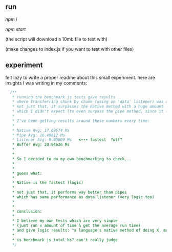 ## run
*npm i*

*npm start*

(the script will download a 10mb file to test with)

(make changes to index.js if you want to test with other files)

## experiment
felt lazy to write a proper readme about this small experiment.
here are insights I was writing in my comments: 

```ts
  /**
   * running the benchmark.js tests gave results
   * where transferring chunk by chunk (using on 'data' listener) was always the fastest
   * not just that, it surpasses the native method with a huge amount
   * which I didn't expect (to even surpass the pipe method, since it looks more native to work with)
   *
   * I've been getting results around these numbers every time:
   *
   * Native Avg: 17.69574 Ms
   * Pipe Avg: 16.49812 Ms
   * Listener Avg: 9.05009 Ms   <--- fastest  ?wtf?
   * Buffer Avg: 20.94626 Ms
   *
   *
   * So I decided to do my own benchmarking to check...
   *
   * 
   * guess what:
   * 
   * Native is the fastest (logic)
   * 
   * not just that, it performs way better than pipes
   * which has same performance as data listener (very logic too)
   * 
   * 
   * conclusion:
   * 
   * I believe my own tests which are very simple
   * (just run x amount of time & get the average run time)
   * and give logic results: "a language's native method of doing X, must be the best"
   * 
   * is benchmark js total bs? can't really judge
   */

```